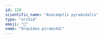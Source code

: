 ```yaml
---
id: 120
scientific_name: "Anacamptis pyramidalis"
type: "orchid"
emoji: "🌸"
name: "Orquídea piramidal"
---
```

